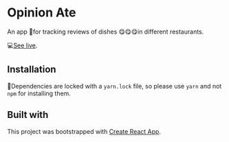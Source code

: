 # Opinion Ate

An app 📱for tracking reviews of dishes 😋😋😋in different restaurants.

💻[See live](https://opinion-ate.onrender.com).

## Installation

🚧Dependencies are locked with a `yarn.lock` file, so please use `yarn` and not `npm` for installing them.

## Built with

This project was bootstrapped with
[Create React App](https://github.com/facebook/create-react-app).
